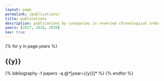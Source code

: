 ```yaml
---
layout: page
permalink: /publications/
title: publications
description: publications by categories in reversed chronological order. generated by jekyll-scholar.
years: [2017, 2018, 2020]
nav: true
---
```


<div class="publications">

{% for y in page.years %}
  <h2 class="year">{{y}}</h2>
  {% bibliography -f papers -q @*[year={{y}}]* %}
{% endfor %}

</div>

